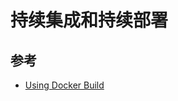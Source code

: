 # 持续集成和持续部署

## 参考

* [Using Docker Build](https://docs.gitlab.com/ce/ci/docker/using_docker_build.html)